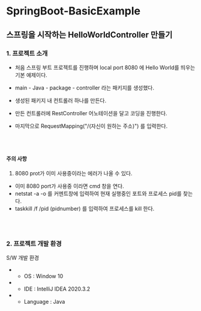 # SpringBoot-BasicExample
## 스프링을 시작하는 HelloWorldController 만들기

### **1. 프로젝트 소개**

- 처음 스프링 부트 프로젝트를 진행하며 local port 8080 에 Hello World를 띄우는 기본 예제이다.  

- main - Java - package - controller 라는 패키지를 생성했다.  

- 생성된 패키지 내 컨트롤러 하나를 만든다.  

- 만든 컨트롤러에 RestController 어노테이션을 달고 코딩을 진행한다.  

- 마지막으로 RequestMapping("/(자신이 원하는 주소)") 를 입력한다.  

<br/><br/>

#### **주의 사항**  

1. 8080 prot가 이미 사용중이라는 에러가 나올 수 있다.  
- 이미 8080 port가 사용중 이라면 cmd 창을 연다.  
- netstat -a -o 를 커멘트창에 입력하여 현재 실행중인 포트와 프로세스 pid를 찾는다.  
- taskkill /f /pid (pidnumber) 를 입력하여 프로세스를 kill 한다.  


<br/><br/>


### **2. 프로젝트 개발 환경**

S/W 개발 환경
* - OS : Window 10
* - IDE : IntelliJ IDEA 2020.3.2
* - Language : Java

<br/><br/>
















